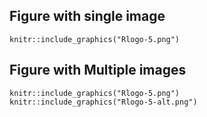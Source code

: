 ## Figure with single image

```{r figure:rlogo, echo=FALSE , fig.cap="The logo of R.", fig.alt="graphic without alt text", fig.align="center", out.width="35.0%"}
knitr::include_graphics("Rlogo-5.png")
```

## Figure with Multiple images

```{r figure:rlogo2, echo=FALSE , fig.cap="Two logos of R.", fig.alt="graphic without alt text", fig.align="center"}
knitr::include_graphics("Rlogo-5.png")
knitr::include_graphics("Rlogo-5-alt.png")
```
